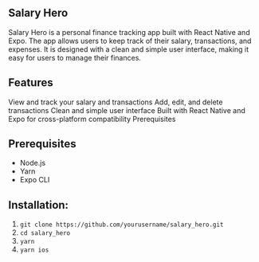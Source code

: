 ## Salary Hero  
Salary Hero is a personal finance tracking app built with React Native and Expo. The app allows users to keep track of their salary, transactions, and expenses. It is designed with a clean and simple user interface, making it easy for users to manage their finances.

## Features
View and track your salary and transactions
Add, edit, and delete transactions
Clean and simple user interface
Built with React Native and Expo for cross-platform compatibility
Prerequisites

## Prerequisites

- Node.js
- Yarn
- Expo CLI


## Installation:

1. `git clone https://github.com/yourusername/salary_hero.git`
2. `cd salary_hero`
3. `yarn `
3. `yarn ios`
